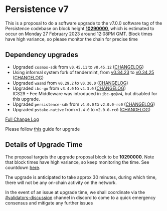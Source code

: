 # Persistence v7

This is a proposal to do a software upgrade to the v7.0.0 software tag of the Persistence codebase on block height **[10290000](https://www.mintscan.io/persistence/blocks/10290000)**, which is estimated to occur on Monday 27 February 2023 around 12:08PM GMT. Block times have high variance, so please monitor the chain for precise time

## Dependency upgrades

* Upgraded `cosmos-sdk` from `v0.45.11` to `v0.45.12` ([CHANGELOG](https://github.com/cosmos/cosmos-sdk/blob/v0.45.12/CHANGELOG.md))
* Using informal system fork of tendermint, from [v0.34.23](https://github.com/tendermint/tendermint/tree/v0.34.23) to [v0.34.25](https://github.com/informalsystems/tendermint/tree/v0.34.25) ([CHANGELOG](https://github.com/informalsystems/tendermint/blob/v0.34.25/CHANGELOG.md))
* Upgraded `wasmd` from `v0.29.2` to `v0.30.0` ([CHANGELOG](https://github.com/CosmWasm/wasmd/blob/v0.30.0/CHANGELOG.md))
* Upgraded `ibc-go` from `v3.4.0` to `v4.3.0` ([CHANGELOG](https://github.com/cosmos/ibc-go/blob/v4.3.0/CHANGELOG.md))  
    ICS29 - Fee Middleware was introduced in `ibc-go@v4`, but disabled for this upgrade.
* Upgraded `persistence-sdk` from `v1.0.0` to `v2.0.0-rc0` ([CHANGELOG](https://github.com/persistenceOne/persistence-sdk/releases/tag/v2.0.0-rc0))
* Upgraded `pstake-native` from `v1.4.0` to `v2.0.0-rc0` ([CHANGELOG](https://github.com/persistenceOne/pstake-native/releases/tag/v2.0.0-rc0))

[Full Change Log](https://github.com/persistenceOne/persistenceCore/compare/v6.1.0...v7.0.0)

Please follow [this](https://github.com/persistenceOne/networks/blob/master/core-1/upgrades/v7/guide.md) guide for upgrade

## Details of Upgrade Time

The proposal targets the upgrade proposal block to be **10290000**. Note that block times have high variance, so keep monitoring the time. See countdown [here](https://www.mintscan.io/persistence/blocks/10290000).

The upgrade is anticipated to take approx 30 minutes, during which time, there will not be any on-chain activity on the network.

In the event of an issue at upgrade time, we shall coordinate via the [#validators-discussion](https://discord.gg/hnvDDzRFrV) channel in discord to come to a quick emergency consensus and mitigate any further issues
